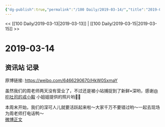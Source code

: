 ```yaml
---
{"dg-publish":true,"permalink":"/100 Daily/2019-03-14/","title":"2019-03-14","created":"2022-12-22T15:06:49.000+08:00","updated":"2023-01-09T17:24:43.349+08:00"}
---
```



<< [[100 Daily/2019-03-13\|2019-03-13]] | [[100 Daily/2019-03-15\|2019-03-15]] >>

# 2019-03-14

## 资讯站 记录

原博链接: https://weibo.com/6466290670/HkW0SxmaY

虽然我们的周老师两天没有营业了，不过还是被小站捕捉到了新鲜•深哟，感谢[@吃吐司的戎小毅](https://weibo.com/n/%E5%90%83%E5%90%90%E5%8F%B8%E7%9A%84%E6%88%8E%E5%B0%8F%E6%AF%85) 小姐姐提供的照片哟🐰🐰

本周末开始，我们的深可人儿就要活跃起来啦～大家千万不要错过哟～一起去现场为周老师打电话鸭～  
[微博正文](https://m.weibo.cn/5516625428/4348813588122679)
